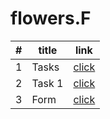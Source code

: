 # flowers.F
| # |title| link   |
|---|------|--------|
| 1 |Tasks | [click](classes1/class1.md) |
| 2 |Task 1| [click](classes1/index1.html) |
| 3 |Form  | [click](classes1/form.html) |